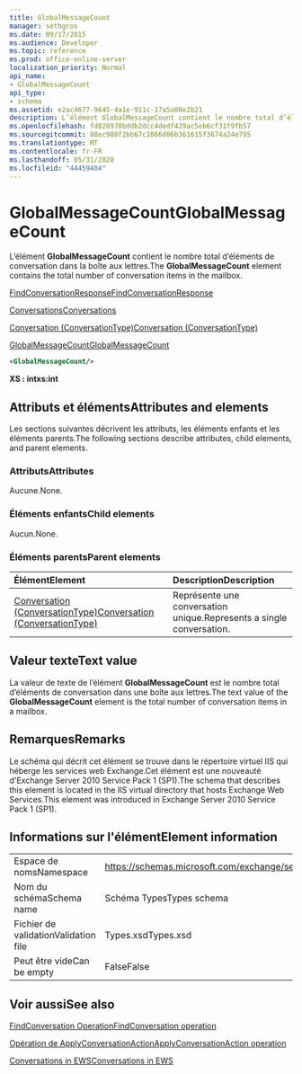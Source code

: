```yaml
---
title: GlobalMessageCount
manager: sethgros
ms.date: 09/17/2015
ms.audience: Developer
ms.topic: reference
ms.prod: office-online-server
localization_priority: Normal
api_name:
- GlobalMessageCount
api_type:
- schema
ms.assetid: e2ac4677-9645-4a1e-911c-17a5a08e2b21
description: L’élément GlobalMessageCount contient le nombre total d’éléments de conversation dans la boîte aux lettres.
ms.openlocfilehash: fd828970bddb2dcc4dedf429ac5eb6cf31f9fb57
ms.sourcegitcommit: 88ec988f2bb67c1866d06b361615f3674a24e795
ms.translationtype: MT
ms.contentlocale: fr-FR
ms.lasthandoff: 05/31/2020
ms.locfileid: "44459404"
---
```

# <a name="globalmessagecount"></a><span data-ttu-id="823d0-103">GlobalMessageCount</span><span class="sxs-lookup"><span data-stu-id="823d0-103">GlobalMessageCount</span></span>

<span data-ttu-id="823d0-104">L’élément **GlobalMessageCount** contient le nombre total d’éléments de conversation dans la boîte aux lettres.</span><span class="sxs-lookup"><span data-stu-id="823d0-104">The **GlobalMessageCount** element contains the total number of conversation items in the mailbox.</span></span> 
  
[<span data-ttu-id="823d0-105">FindConversationResponse</span><span class="sxs-lookup"><span data-stu-id="823d0-105">FindConversationResponse</span></span>](findconversationresponse.md)
  
[<span data-ttu-id="823d0-106">Conversations</span><span class="sxs-lookup"><span data-stu-id="823d0-106">Conversations</span></span>](conversations-ex15websvcsotherref.md)
  
[<span data-ttu-id="823d0-107">Conversation (ConversationType)</span><span class="sxs-lookup"><span data-stu-id="823d0-107">Conversation (ConversationType)</span></span>](conversation-conversationtype.md)
  
[<span data-ttu-id="823d0-108">GlobalMessageCount</span><span class="sxs-lookup"><span data-stu-id="823d0-108">GlobalMessageCount</span></span>](globalmessagecount.md)
  
```XML
<GlobalMessageCount/>
```

 <span data-ttu-id="823d0-109">**XS : int**</span><span class="sxs-lookup"><span data-stu-id="823d0-109">**xs:int**</span></span>
## <a name="attributes-and-elements"></a><span data-ttu-id="823d0-110">Attributs et éléments</span><span class="sxs-lookup"><span data-stu-id="823d0-110">Attributes and elements</span></span>

<span data-ttu-id="823d0-111">Les sections suivantes décrivent les attributs, les éléments enfants et les éléments parents.</span><span class="sxs-lookup"><span data-stu-id="823d0-111">The following sections describe attributes, child elements, and parent elements.</span></span>
  
### <a name="attributes"></a><span data-ttu-id="823d0-112">Attributs</span><span class="sxs-lookup"><span data-stu-id="823d0-112">Attributes</span></span>

<span data-ttu-id="823d0-113">Aucune.</span><span class="sxs-lookup"><span data-stu-id="823d0-113">None.</span></span>
  
### <a name="child-elements"></a><span data-ttu-id="823d0-114">Éléments enfants</span><span class="sxs-lookup"><span data-stu-id="823d0-114">Child elements</span></span>

<span data-ttu-id="823d0-115">Aucun.</span><span class="sxs-lookup"><span data-stu-id="823d0-115">None.</span></span>
  
### <a name="parent-elements"></a><span data-ttu-id="823d0-116">Éléments parents</span><span class="sxs-lookup"><span data-stu-id="823d0-116">Parent elements</span></span>

|<span data-ttu-id="823d0-117">**Élément**</span><span class="sxs-lookup"><span data-stu-id="823d0-117">**Element**</span></span>|<span data-ttu-id="823d0-118">**Description**</span><span class="sxs-lookup"><span data-stu-id="823d0-118">**Description**</span></span>|
|:-----|:-----|
|[<span data-ttu-id="823d0-119">Conversation (ConversationType)</span><span class="sxs-lookup"><span data-stu-id="823d0-119">Conversation (ConversationType)</span></span>](conversation-conversationtype.md) <br/> |<span data-ttu-id="823d0-120">Représente une conversation unique.</span><span class="sxs-lookup"><span data-stu-id="823d0-120">Represents a single conversation.</span></span>  <br/> |
   
## <a name="text-value"></a><span data-ttu-id="823d0-121">Valeur texte</span><span class="sxs-lookup"><span data-stu-id="823d0-121">Text value</span></span>

<span data-ttu-id="823d0-122">La valeur de texte de l’élément **GlobalMessageCount** est le nombre total d’éléments de conversation dans une boîte aux lettres.</span><span class="sxs-lookup"><span data-stu-id="823d0-122">The text value of the **GlobalMessageCount** element is the total number of conversation items in a mailbox.</span></span> 
  
## <a name="remarks"></a><span data-ttu-id="823d0-123">Remarques</span><span class="sxs-lookup"><span data-stu-id="823d0-123">Remarks</span></span>

<span data-ttu-id="823d0-124">Le schéma qui décrit cet élément se trouve dans le répertoire virtuel IIS qui héberge les services web Exchange.Cet élément est une nouveauté d'Exchange Server 2010 Service Pack 1 (SP1).</span><span class="sxs-lookup"><span data-stu-id="823d0-124">The schema that describes this element is located in the IIS virtual directory that hosts Exchange Web Services.This element was introduced in Exchange Server 2010 Service Pack 1 (SP1).</span></span>
  
## <a name="element-information"></a><span data-ttu-id="823d0-125">Informations sur l'élément</span><span class="sxs-lookup"><span data-stu-id="823d0-125">Element information</span></span>

|||
|:-----|:-----|
|<span data-ttu-id="823d0-126">Espace de noms</span><span class="sxs-lookup"><span data-stu-id="823d0-126">Namespace</span></span>  <br/> |https://schemas.microsoft.com/exchange/services/2006/types  <br/> |
|<span data-ttu-id="823d0-127">Nom du schéma</span><span class="sxs-lookup"><span data-stu-id="823d0-127">Schema name</span></span>  <br/> |<span data-ttu-id="823d0-128">Schéma Types</span><span class="sxs-lookup"><span data-stu-id="823d0-128">Types schema</span></span>  <br/> |
|<span data-ttu-id="823d0-129">Fichier de validation</span><span class="sxs-lookup"><span data-stu-id="823d0-129">Validation file</span></span>  <br/> |<span data-ttu-id="823d0-130">Types.xsd</span><span class="sxs-lookup"><span data-stu-id="823d0-130">Types.xsd</span></span>  <br/> |
|<span data-ttu-id="823d0-131">Peut être vide</span><span class="sxs-lookup"><span data-stu-id="823d0-131">Can be empty</span></span>  <br/> |<span data-ttu-id="823d0-132">False</span><span class="sxs-lookup"><span data-stu-id="823d0-132">False</span></span>  <br/> |
   
## <a name="see-also"></a><span data-ttu-id="823d0-133">Voir aussi</span><span class="sxs-lookup"><span data-stu-id="823d0-133">See also</span></span>



[<span data-ttu-id="823d0-134">FindConversation Operation</span><span class="sxs-lookup"><span data-stu-id="823d0-134">FindConversation operation</span></span>](findconversation-operation.md)
  
[<span data-ttu-id="823d0-135">Opération de ApplyConversationAction</span><span class="sxs-lookup"><span data-stu-id="823d0-135">ApplyConversationAction operation</span></span>](applyconversationaction-operation.md)


[<span data-ttu-id="823d0-136">Conversations in EWS</span><span class="sxs-lookup"><span data-stu-id="823d0-136">Conversations in EWS</span></span>](https://msdn.microsoft.com/library/91e64629-db6c-4c94-9dcb-d386232e8467%28Office.15%29.aspx)

